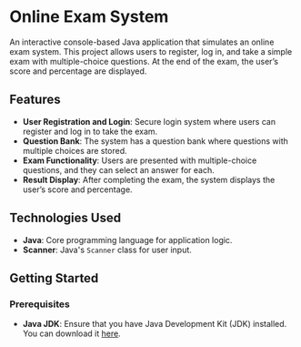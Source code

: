 # Online Exam System

An interactive console-based Java application that simulates an online exam system. This project allows users to register, log in, and take a simple exam with multiple-choice questions. At the end of the exam, the user’s score and percentage are displayed.

## Features

- **User Registration and Login**: Secure login system where users can register and log in to take the exam.
- **Question Bank**: The system has a question bank where questions with multiple choices are stored.
- **Exam Functionality**: Users are presented with multiple-choice questions, and they can select an answer for each.
- **Result Display**: After completing the exam, the system displays the user’s score and percentage.

## Technologies Used

- **Java**: Core programming language for application logic.
- **Scanner**: Java's `Scanner` class for user input.

## Getting Started

### Prerequisites

- **Java JDK**: Ensure that you have Java Development Kit (JDK) installed. You can download it [here](https://www.oracle.com/java/technologies/javase-downloads.html).
